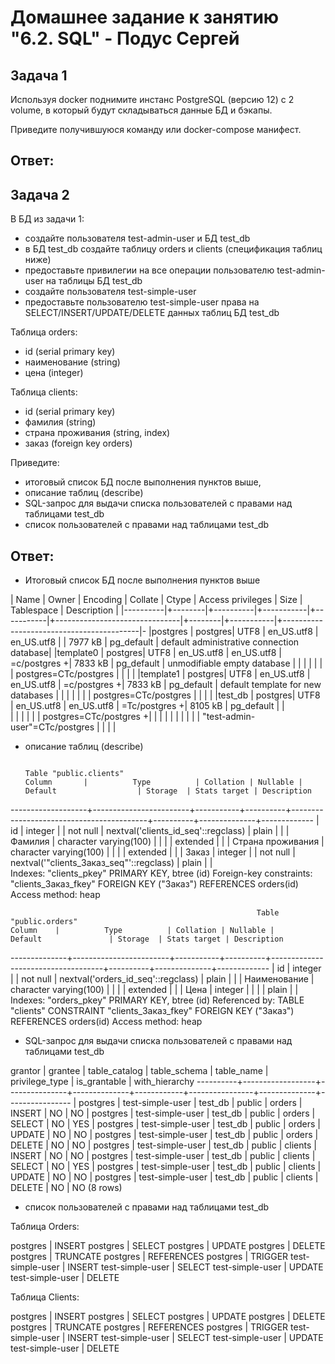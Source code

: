 # Домашнее задание к занятию "6.2. SQL" - Подус Сергей

## Задача 1

Используя docker поднимите инстанс PostgreSQL (версию 12) c 2 volume, 
в который будут складываться данные БД и бэкапы.

Приведите получившуюся команду или docker-compose манифест.

## Ответ: 

## Задача 2

В БД из задачи 1: 
- создайте пользователя test-admin-user и БД test_db
- в БД test_db создайте таблицу orders и clients (спeцификация таблиц ниже)
- предоставьте привилегии на все операции пользователю test-admin-user на таблицы БД test_db
- создайте пользователя test-simple-user  
- предоставьте пользователю test-simple-user права на SELECT/INSERT/UPDATE/DELETE данных таблиц БД test_db

Таблица orders:
- id (serial primary key)
- наименование (string)
- цена (integer)

Таблица clients:
- id (serial primary key)
- фамилия (string)
- страна проживания (string, index)
- заказ (foreign key orders)

Приведите:
- итоговый список БД после выполнения пунктов выше,
- описание таблиц (describe)
- SQL-запрос для выдачи списка пользователей с правами над таблицами test_db
- список пользователей с правами над таблицами test_db

## Ответ:
- Итоговый список БД после выполнения пунктов выше

                                                                     
|   Name   |  Owner  | Encoding  | Collate    |  Ctype     |       Access privileges        |  Size   | Tablespace |                Description                |
|----------|+--------|+----------|+-----------|+-----------|+-------------------------------|+--------|+-----------|+------------------------------------------|-
|postgres  | postgres| UTF8      | en_US.utf8 | en_US.utf8 |                                | 7977 kB | pg_default | default administrative connection database|
|template0 | postgres| UTF8      | en_US.utf8 | en_US.utf8 | =c/postgres                   +| 7833 kB | pg_default | unmodifiable empty database               |
|          |         |           |            |            | postgres=CTc/postgres          |         |            |                                           |
|template1 | postgres| UTF8      | en_US.utf8 | en_US.utf8 | =c/postgres                   +| 7833 kB | pg_default | default template for new databases        |
|          |         |           |            |            | postgres=CTc/postgres          |         |            |                                           |
|test_db   | postgres| UTF8      | en_US.utf8 | en_US.utf8 | =Tc/postgres                  +| 8105 kB | pg_default |                                           |    
|          |         |           |            |            | postgres=CTc/postgres         +|         |            |                                           |
|          |         |           |            |            | "test-admin-user"=CTc/postgres |         |            |                                           | 


- описание таблиц (describe)
   
                                                                         Table "public.clients"
      Column       |          Type          | Collation | Nullable |                 Default                  | Storage  | Stats target | Description
-------------------+------------------------+-----------+----------+------------------------------------------+----------+--------------+-------------
| id                | integer                |           | not null | nextval('clients_id_seq'::regclass)      | plain    |              |
| Фамилия           | character varying(100) |           |          |                                          | extended |              |
| Страна проживания | character varying(100) |           |          |                                          | extended |              |
| Заказ             | integer                |           | not null | nextval('"clients_Заказ_seq"'::regclass) | plain    |              |             
Indexes:
    "clients_pkey" PRIMARY KEY, btree (id)
Foreign-key constraints:
    "clients_Заказ_fkey" FOREIGN KEY ("Заказ") REFERENCES orders(id)
Access method: heap

                                                           Table "public.orders"
    Column    |          Type          | Collation | Nullable |              Default               | Storage  | Stats target | Description
--------------+------------------------+-----------+----------+------------------------------------+----------+--------------+-------------
| id           | integer                |           | not null | nextval('orders_id_seq'::regclass) | plain    |              |
| Наименование | character varying(100) |           |          |                                    | extended |              |
| Цена         | integer                |           |          |                                    | plain    |              |
Indexes:
    "orders_pkey" PRIMARY KEY, btree (id)
Referenced by:
    TABLE "clients" CONSTRAINT "clients_Заказ_fkey" FOREIGN KEY ("Заказ") REFERENCES orders(id)
Access method: heap

- SQL-запрос для выдачи списка пользователей с правами над таблицами test_db

grantor  |     grantee      | table_catalog | table_schema | table_name | privilege_type | is_grantable | with_hierarchy
----------+------------------+---------------+--------------+------------+----------------+--------------+----------------
| postgres | test-simple-user | test_db       | public       | orders     | INSERT         | NO           | NO
| postgres | test-simple-user | test_db       | public       | orders     | SELECT         | NO           | YES
| postgres | test-simple-user | test_db       | public       | orders     | UPDATE         | NO           | NO
| postgres | test-simple-user | test_db       | public       | orders     | DELETE         | NO           | NO
| postgres | test-simple-user | test_db       | public       | clients    | INSERT         | NO           | NO
| postgres | test-simple-user | test_db       | public       | clients    | SELECT         | NO           | YES
| postgres | test-simple-user | test_db       | public       | clients    | UPDATE         | NO           | NO
| postgres | test-simple-user | test_db       | public       | clients    | DELETE         | NO           | NO
(8 rows)

- список пользователей с правами над таблицами test_db

Таблица Orders:

 postgres         | INSERT
 postgres         | SELECT
 postgres         | UPDATE
 postgres         | DELETE
 postgres         | TRUNCATE
 postgres         | REFERENCES
 postgres         | TRIGGER
 test-simple-user | INSERT
 test-simple-user | SELECT
 test-simple-user | UPDATE
 test-simple-user | DELETE

Таблица Clients:

 postgres         | INSERT
 postgres         | SELECT
 postgres         | UPDATE
 postgres         | DELETE
 postgres         | TRUNCATE
 postgres         | REFERENCES
 postgres         | TRIGGER
 test-simple-user | INSERT
 test-simple-user | SELECT
 test-simple-user | UPDATE
 test-simple-user | DELETE

